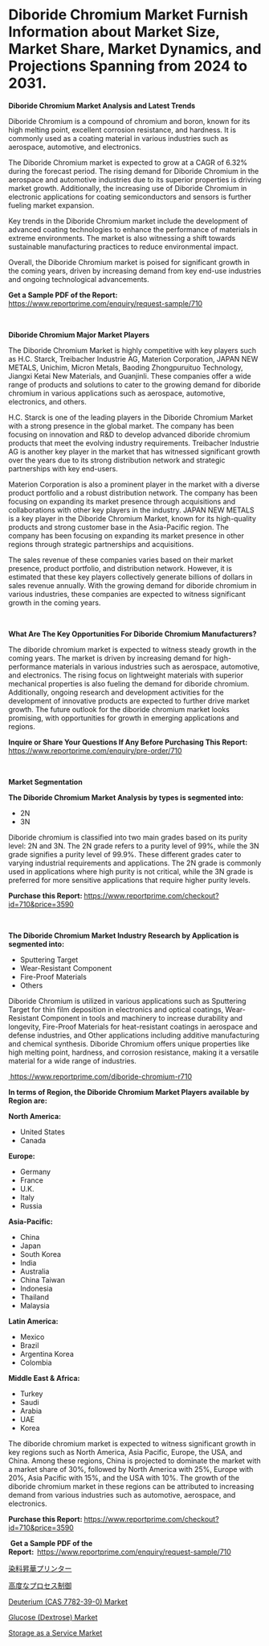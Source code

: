 <p><h1>Diboride Chromium Market Furnish Information about Market Size, Market Share, Market Dynamics, and Projections Spanning from 2024 to 2031.</h1></p><p><strong>Diboride Chromium Market Analysis and Latest Trends</strong></p>
<p><p>Diboride Chromium is a compound of chromium and boron, known for its high melting point, excellent corrosion resistance, and hardness. It is commonly used as a coating material in various industries such as aerospace, automotive, and electronics.</p><p>The Diboride Chromium market is expected to grow at a CAGR of 6.32% during the forecast period. The rising demand for Diboride Chromium in the aerospace and automotive industries due to its superior properties is driving market growth. Additionally, the increasing use of Diboride Chromium in electronic applications for coating semiconductors and sensors is further fueling market expansion.</p><p>Key trends in the Diboride Chromium market include the development of advanced coating technologies to enhance the performance of materials in extreme environments. The market is also witnessing a shift towards sustainable manufacturing practices to reduce environmental impact.</p><p>Overall, the Diboride Chromium market is poised for significant growth in the coming years, driven by increasing demand from key end-use industries and ongoing technological advancements.</p></p>
<p><strong>Get a Sample PDF of the Report:&nbsp;</strong> <a href="https://www.reportprime.com/enquiry/request-sample/710">https://www.reportprime.com/enquiry/request-sample/710</a></p>
<p>&nbsp;</p>
<p><strong>Diboride Chromium Major Market Players</strong></p>
<p><p>The Diboride Chromium Market is highly competitive with key players such as H.C. Starck, Treibacher Industrie AG, Materion Corporation, JAPAN NEW METALS, Unichim, Micron Metals, Baoding Zhongpuruituo Technology, Jiangxi Ketai New Materials, and Guanjinli. These companies offer a wide range of products and solutions to cater to the growing demand for diboride chromium in various applications such as aerospace, automotive, electronics, and others.</p><p>H.C. Starck is one of the leading players in the Diboride Chromium Market with a strong presence in the global market. The company has been focusing on innovation and R&D to develop advanced diboride chromium products that meet the evolving industry requirements. Treibacher Industrie AG is another key player in the market that has witnessed significant growth over the years due to its strong distribution network and strategic partnerships with key end-users.</p><p>Materion Corporation is also a prominent player in the market with a diverse product portfolio and a robust distribution network. The company has been focusing on expanding its market presence through acquisitions and collaborations with other key players in the industry. JAPAN NEW METALS is a key player in the Diboride Chromium Market, known for its high-quality products and strong customer base in the Asia-Pacific region. The company has been focusing on expanding its market presence in other regions through strategic partnerships and acquisitions.</p><p>The sales revenue of these companies varies based on their market presence, product portfolio, and distribution network. However, it is estimated that these key players collectively generate billions of dollars in sales revenue annually. With the growing demand for diboride chromium in various industries, these companies are expected to witness significant growth in the coming years.</p></p>
<p>&nbsp;</p>
<p><strong>What Are The Key Opportunities For Diboride Chromium Manufacturers?</strong></p>
<p><p>The diboride chromium market is expected to witness steady growth in the coming years. The market is driven by increasing demand for high-performance materials in various industries such as aerospace, automotive, and electronics. The rising focus on lightweight materials with superior mechanical properties is also fueling the demand for diboride chromium. Additionally, ongoing research and development activities for the development of innovative products are expected to further drive market growth. The future outlook for the diboride chromium market looks promising, with opportunities for growth in emerging applications and regions.</p></p>
<p><strong>Inquire or Share Your Questions If Any Before Purchasing This Report:</strong> <a href="https://www.reportprime.com/enquiry/pre-order/710">https://www.reportprime.com/enquiry/pre-order/710</a></p>
<p>&nbsp;</p>
<p><strong>Market Segmentation</strong></p>
<p><strong>The Diboride Chromium Market Analysis by types is segmented into:</strong></p>
<p><ul><li>2N</li><li>3N</li></ul></p>
<p><p>Diboride chromium is classified into two main grades based on its purity level: 2N and 3N. The 2N grade refers to a purity level of 99%, while the 3N grade signifies a purity level of 99.9%. These different grades cater to varying industrial requirements and applications. The 2N grade is commonly used in applications where high purity is not critical, while the 3N grade is preferred for more sensitive applications that require higher purity levels.</p></p>
<p><strong>Purchase this Report:&nbsp;</strong><a href="https://www.reportprime.com/checkout?id=710&price=3590">https://www.reportprime.com/checkout?id=710&price=3590</a></p>
<p>&nbsp;</p>
<p><strong>The Diboride Chromium Market Industry Research by Application is segmented into:</strong></p>
<p><ul><li>Sputtering Target</li><li>Wear-Resistant Component</li><li>Fire-Proof Materials</li><li>Others</li></ul></p>
<p><p>Diboride Chromium is utilized in various applications such as Sputtering Target for thin film deposition in electronics and optical coatings, Wear-Resistant Component in tools and machinery to increase durability and longevity, Fire-Proof Materials for heat-resistant coatings in aerospace and defense industries, and Other applications including additive manufacturing and chemical synthesis. Diboride Chromium offers unique properties like high melting point, hardness, and corrosion resistance, making it a versatile material for a wide range of industries.</p></p>
<p><a href="https://www.reportprime.com/diboride-chromium-r710">&nbsp;https://www.reportprime.com/diboride-chromium-r710</a></p>
<p><strong>In terms of Region, the Diboride Chromium Market Players available by Region are:</strong></p>
<p>
    <p> <strong> North America: </strong>
        <ul>
            <li>United States</li>
            <li>Canada</li>
        </ul>
        </p> 
    <p> <strong> Europe: </strong>
        <ul>
            <li>Germany</li>
            <li>France</li>
            <li>U.K.</li>
            <li>Italy</li>
            <li>Russia</li>
        </ul>
        </p> 
    <p> <strong> Asia-Pacific: </strong>
        <ul>
            <li>China</li>
            <li>Japan</li>
            <li>South Korea</li>
            <li>India</li>
            <li>Australia</li>
            <li>China Taiwan</li>
            <li>Indonesia</li>
            <li>Thailand</li>
            <li>Malaysia</li>
        </ul>
        </p> 
    <p> <strong> Latin America: </strong>
        <ul>
            <li>Mexico</li>
            <li>Brazil</li>
            <li>Argentina Korea</li>
            <li>Colombia</li>
        </ul>
        </p> 
    <p> <strong> Middle East & Africa: </strong>
        <ul>
            <li>Turkey</li>
            <li>Saudi</li>
            <li>Arabia</li>
            <li>UAE</li>
            <li>Korea</li>
        </ul>
    </p>
    </p>
<p><p>The diboride chromium market is expected to witness significant growth in key regions such as North America, Asia Pacific, Europe, the USA, and China. Among these regions, China is projected to dominate the market with a market share of 30%, followed by North America with 25%, Europe with 20%, Asia Pacific with 15%, and the USA with 10%. The growth of the diboride chromium market in these regions can be attributed to increasing demand from various industries such as automotive, aerospace, and electronics.</p></p>
<p><strong>Purchase this Report: </strong><a href="https://www.reportprime.com/checkout?id=710&price=3590">https://www.reportprime.com/checkout?id=710&price=3590</a></p>
<p>&nbsp;<strong>Get a Sample PDF of the Report:&nbsp;&nbsp;</strong><a href="https://www.reportprime.com/enquiry/request-sample/710">https://www.reportprime.com/enquiry/request-sample/710</a></p>
<p><strong></strong></p>
<p><p><a href="https://medium.com/@livingstonrandy/2024%E5%B9%B4%E3%81%8B%E3%82%892031%E5%B9%B4%E3%81%BE%E3%81%A7%E3%81%AE%E6%9F%93%E6%96%99%E6%98%87%E8%8F%AF%E3%83%97%E3%83%AA%E3%83%B3%E3%82%BF%E3%83%BC%E5%B8%82%E5%A0%B4%E3%81%AE%E5%B1%95%E6%9C%9B%E3%81%A8%E4%BA%88%E6%B8%AC-56577f446c63">染料昇華プリンター</a></p><p><a href="https://medium.com/@livingstonrandy/%E3%82%B0%E3%83%AD%E3%83%BC%E3%83%90%E3%83%AB%E5%85%88%E9%80%B2%E3%83%97%E3%83%AD%E3%82%BB%E3%82%B9%E5%88%B6%E5%BE%A1%E5%B8%82%E5%A0%B4%E8%A6%8F%E6%A8%A1%E3%81%8A%E3%82%88%E3%81%B3%E5%B8%82%E5%A0%B4%E5%8B%95%E5%90%91%E5%88%86%E6%9E%90-%E5%9C%B0%E5%9F%9F%E5%88%A5%E8%A6%8B%E9%80%9A%E3%81%97-%E7%AB%B6%E4%BA%89%E6%88%A6%E7%95%A5-2024%E5%B9%B4%E3%81%8B%E3%82%892031%E5%B9%B4%E3%81%BE%E3%81%A7%E3%81%AE%E4%BA%88%E6%B8%AC-b2b86942a895">高度なプロセス制御</a></p><p><a href="https://github.com/Krish2023na/Market-Research-Report-List-5/blob/main/deuterium-cas-7782-39-0-market.md">Deuterium (CAS 7782-39-0) Market</a></p><p><a href="https://medium.com/@joshdavis1955/global-glucose-dextrose-market-size-and-market-trends-analysis-by-regional-outlook-competitive-50c020068901">Glucose (Dextrose) Market</a></p><p><a href="https://issuu.com/reportprime-2/docs/storage-as-a-service-market-size-2030.pptx">Storage as a Service Market</a></p></p>